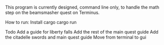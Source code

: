 This program is currently designed, command line only, to handle the math step on the beamsmasher quest on Terminus.

How to run:
Install cargo
cargo run

Todo
Add a guide for liberty falls
Add the rest of the main quest guide
Add the citadelle swords and main quest guide
Move from terminal to gui
